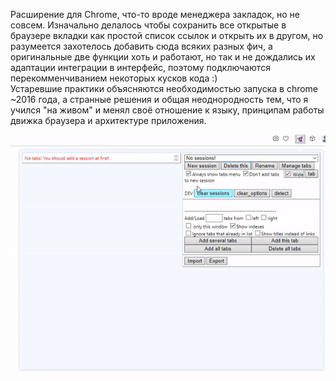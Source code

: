 Расширение для Chrome, что-то вроде менеджера закладок, но не совсем. Изначально делалось чтобы сохранить все открытые в браузере вкладки как простой список ссылок и открыть их в другом, но разумеется захотелось добавить сюда всяких разных фич, а оригинальные две функции хоть и работают, но так и не дождались их адаптации интеграции в интерфейс, поэтому подключаются перекомменчиванием некоторых кусков кода :)<br/>
Устаревшие практики объясняются необходимостью запуска в chrome ~2016 года, а странные решения и общая неоднородность тем, что я учился "на живом" и менял своё отношение к языку, принципам работы движка браузера и архитектуре приложения.


![](https://github.com/LeKudesnitsa/Examples/blob/main/JS-browser-bookmarks-manager/demo.gif)
